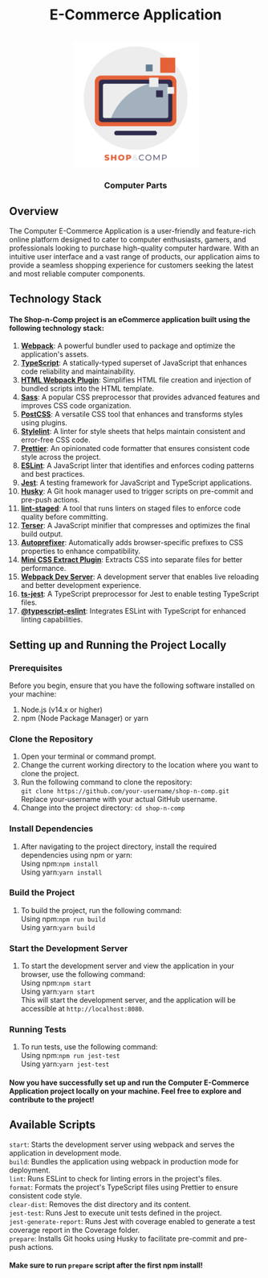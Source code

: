 <h1 align="center">
E-Commerce Application
</h1>
<p align="center">
<br>
  <a href="https://revealjs.com">
  <img src="./public/logo.png" alt="reveal.js" width="250">
  </a>
  <br>
</p>
<h3 align="center">
Computer Parts
</h3>

## Overview
The Computer E-Commerce Application is a user-friendly and feature-rich online platform designed to cater to computer 
enthusiasts, gamers, and professionals looking to purchase high-quality computer hardware. With an intuitive user 
interface and a vast range of products, our application aims to provide a seamless shopping experience for customers 
seeking the latest and most reliable computer components.  

## Technology Stack
#### The Shop-n-Comp project is an eCommerce application built using the following technology stack:

1. **[Webpack](https://www.npmjs.com/package/webpack)**: A powerful bundler used to package and optimize the application's assets.
2. **[TypeScript](https://www.npmjs.com/package/typescript)**: A statically-typed superset of JavaScript that enhances code reliability and maintainability.
3. **[HTML Webpack Plugin](https://www.npmjs.com/package/html-webpack-plugin)**: Simplifies HTML file creation and injection of bundled scripts into the HTML template.
4. **[Sass](https://www.npmjs.com/package/sass)**: A popular CSS preprocessor that provides advanced features and improves CSS code organization.
5. **[PostCSS](https://www.npmjs.com/package/postcss)**: A versatile CSS tool that enhances and transforms styles using plugins.
6. **[Stylelint](https://www.npmjs.com/package/stylelint)**: A linter for style sheets that helps maintain consistent and error-free CSS code.
7. **[Prettier](https://www.npmjs.com/package/prettier)**: An opinionated code formatter that ensures consistent code style across the project.
8. **[ESLint](https://www.npmjs.com/package/eslint)**: A JavaScript linter that identifies and enforces coding patterns and best practices.
9. **[Jest](https://www.npmjs.com/package/jest)**: A testing framework for JavaScript and TypeScript applications.
10. **[Husky](https://www.npmjs.com/package/husky)**: A Git hook manager used to trigger scripts on pre-commit and pre-push actions.
11. **[lint-staged](https://www.npmjs.com/package/lint-staged)**: A tool that runs linters on staged files to enforce code quality before committing.
12. **[Terser](https://www.npmjs.com/package/terser)**: A JavaScript minifier that compresses and optimizes the final build output.
13. **[Autoprefixer](https://www.npmjs.com/package/autoprefixer)**: Automatically adds browser-specific prefixes to CSS properties to enhance compatibility.
14. **[Mini CSS Extract Plugin](https://www.npmjs.com/package/mini-css-extract-plugin)**: Extracts CSS into separate files for better performance.
15. **[Webpack Dev Server](https://www.npmjs.com/package/webpack-dev-server)**: A development server that enables live reloading and better development experience.
16. **[ts-jest](https://www.npmjs.com/package/ts-jest)**: A TypeScript preprocessor for Jest to enable testing TypeScript files.
17. **[@typescript-eslint](https://www.npmjs.com/package/@typescript-eslint/eslint-plugin)**: Integrates ESLint with TypeScript for enhanced linting capabilities.

## Setting up and Running the Project Locally
### Prerequisites
Before you begin, ensure that you have the following software installed on your machine:
1. Node.js (v14.x or higher)
2. npm (Node Package Manager) or yarn
### Clone the Repository
1. Open your terminal or command prompt.
2. Change the current working directory to the location where you want to clone the project.
3. Run the following command to clone the repository:\
```git clone https://github.com/your-username/shop-n-comp.git``` \
Replace your-username with your actual GitHub username.
4. Change into the project directory:
```cd shop-n-comp```
### Install Dependencies
1. After navigating to the project directory, install the required dependencies using npm or yarn:\
Using npm:```npm install```\
Using yarn:```yarn install```
### Build the Project
1. To build the project, run the following command:\
Using npm:```npm run build```\
Using yarn:```yarn build```
### Start the Development Server
1. To start the development server and view the application in your browser, use the following command:\
Using npm:```npm start```\
Using yarn:```yarn start```\
This will start the development server, and the application will be accessible at ```http://localhost:8080```.
### Running Tests
1. To run tests, use the following command:\
Using npm:```npm run jest-test```\
Using yarn:```yarn jest-test```

#### Now you have successfully set up and run the Computer E-Commerce Application project locally on your machine. Feel free to explore and contribute to the project!

## Available Scripts
```start```: Starts the development server using webpack and serves the application in development mode.\
```build```: Bundles the application using webpack in production mode for deployment.\
```lint```: Runs ESLint to check for linting errors in the project's files.\
```format```: Formats the project's TypeScript files using Prettier to ensure consistent code style.\
```clear-dist```: Removes the dist directory and its content.\
```jest-test```: Runs Jest to execute unit tests defined in the project.\
```jest-generate-report```: Runs Jest with coverage enabled to generate a test coverage report in the Coverage folder.\
```prepare```: Installs Git hooks using Husky to facilitate pre-commit and pre-push actions.
#### Make sure to run ```prepare``` script after the first npm install!

